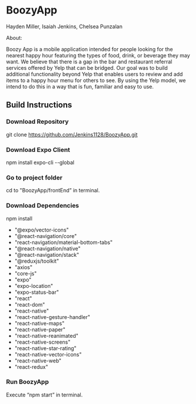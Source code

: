 # BoozyApp 

Hayden Miller, Isaiah Jenkins, Chelsea Punzalan

About:

Boozy App is a mobile application intended for people looking for the nearest happy hour featuring the types of food, drink, or beverage they may want. We believe that there is a gap in the bar and restaurant referral services offered by Yelp that can be bridged.  Our goal was to build additional functionality beyond Yelp that enables users to review and add items to a happy hour menu for others to see. By using the Yelp model, we intend to do this in a way that is fun, familiar and easy to use. 

## Build Instructions

### Download Repository
git clone https://github.com/Jenkins1128/BoozyApp.git

### Download Expo Client
npm install expo-cli --global

### Go to project folder
cd to  "BoozyApp/frontEnd” in terminal.

### Download Dependencies
npm install
  
* "@expo/vector-icons"
* "@react-navigation/core"
* "react-navigation/material-bottom-tabs"
* "@react-navigation/native"
* "@react-navigation/stack"
* "@reduxjs/toolkit"
* "axios"
* "core-js"
* "expo"
* "expo-location"
* "expo-status-bar"
* "react"
* "react-dom"
* "react-native"
* "react-native-gesture-handler"
* "react-native-maps"
* "react-native-paper"
* "react-native-reanimated"
* "react-native-screens"
* "react-native-star-rating"
* "react-native-vector-icons"
* "react-native-web"
* "react-redux"

### Run BoozyApp
Execute “npm start” in terminal.




